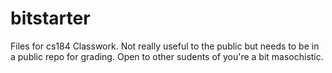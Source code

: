 bitstarter
==========

Files for cs184 Classwork. Not really useful to the public but needs to be in a public repo for grading. Open to other sudents of you're a bit masochistic.
